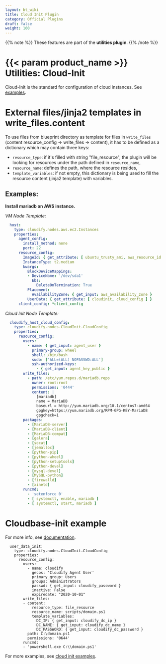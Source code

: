 ```yaml
---
layout: bt_wiki
title: Cloud Init Plugin
category: Official Plugins
draft: false
weight: 100
---
```

{{% note %}}
These features are part of the **utilities plugin**.
{{% /note %}}

# {{< param product_name >}} Utilities: Cloud-Init

Cloud-Init is the standard for configuration of cloud instances. See [examples](http://cloudinit.readthedocs.io/en/latest/topics/examples.html).


# External files/jinja2 templates in write_files.content

To use files from blueprint directory as template for files in `write_files`
(content resource_config -> write_files -> content), it has to be defined as
a dictionary which may contain three keys:

  * `resource_type`: if it's filled with string "file_resource", the plugin
will be looking for resources under the path defined in `resource_name`,
  * `resource_name`: defines the path, where the resource resides,
  * `template_variables`: if not empty, this dictionary is being used to fill
the resource content (jinja2 template) with variables.


## Examples:

**Install mariadb on AWS instance.**

_VM Node Template:_

```yaml
  host:
    type: cloudify.nodes.aws.ec2.Instances
    properties:
      agent_config:
        install_method: none
        port: 22
      resource_config:
        ImageId: { get_attribute: [ ubuntu_trusty_ami, aws_resource_id ] }
        InstanceType: t2.medium
        kwargs:
          BlockDeviceMappings:
          - DeviceName: '/dev/sda1'
            Ebs:
              DeleteOnTermination: True
          Placement:
            AvailabilityZone: { get_input: aws_availability_zone }
          UserData: { get_attribute: [ cloudinit, cloud_config ] }
      client_config: *client_config
```

_Cloud Init Node Template:_


```yaml
  cloudify_host_cloud_config:
    type: cloudify.nodes.CloudInit.CloudConfig
    properties:
      resource_config:
        users:
          - name: { get_input: agent_user }
            primary-group: wheel
            shell: /bin/bash
            sudo: ['ALL=(ALL) NOPASSWD:ALL']
            ssh-authorized-keys:
              - { get_input: agent_key_public }
        write_files:
          - path: /etc/yum.repos.d/mariadb.repo
            owner: root:root
            permissions: '0444'
            content: |
              [mariadb]
              name = MariaDB
              baseurl = http://yum.mariadb.org/10.1/centos7-amd64
              gpgkey=https://yum.mariadb.org/RPM-GPG-KEY-MariaDB
              gpgcheck=1
        packages:
          - [MariaDB-server]
          - [MariaDB-client]
          - [MariaDB-compat]
          - [galera]
          - [socat]
          - [jemalloc]
          - [python-pip]
          - [python-wheel]
          - [python-setuptools]
          - [python-devel]
          - [mysql-devel]
          - [MySQL-python]
          - [firewalld]
          - [xinetd]
        runcmd:
          - 'setenforce 0'
          - [ systemctl, enable, mariadb ]
          - [ systemctl, start, mariadb ]
```



# Cloudbase-init example

For more info, see [documentation](https://cloudbase-init.readthedocs.io/en/latest/userdata.html).

```
  user_data_init:
    type: cloudify.nodes.CloudInit.CloudConfig
    properties:
      resource_config:
        users:
          - name: cloudify
            gecos: 'Cloudify Agent User'
            primary_group: Users
            groups: Administrators
            passwd: { get_input: cloudify_password }
            inactive: False
            expiredate: "2020-10-01"
        write_files:
        - content:
            resource_type: file_resource
            resource_name: scripts/domain.ps1
            template_variables:
              DC_IP: { get_input: cloudify_dc_ip }
              DC_NAME: { get_input: cloudify_dc_name }
              DC_PASSWORD: { get_input: cloudify_dc_password }
          path: C:\domain.ps1
          permissions: '0644'
        runcmd:
        - 'powershell.exe C:\\domain.ps1'
```


For more examples, see [cloud init examples](https://github.com/cloudify-community/blueprint-examples/tree/master/utilities-examples/cloudify_cloudinit).
